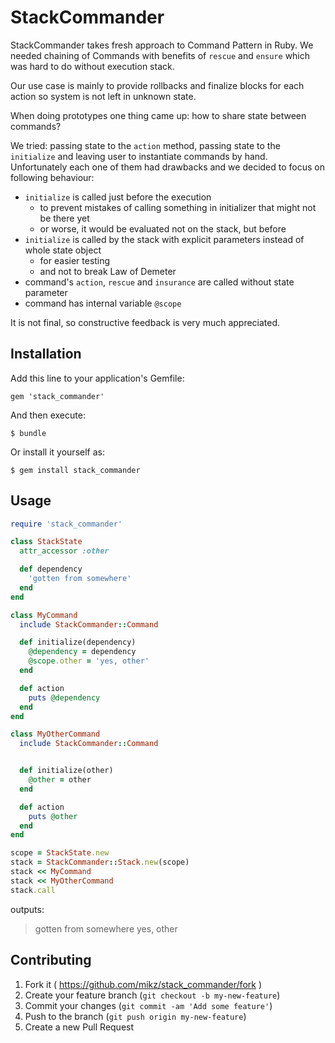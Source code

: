 # StackCommander

StackCommander takes fresh approach to Command Pattern in Ruby.
We needed chaining of Commands with benefits of `rescue` and `ensure` which was hard to do without execution stack.

Our use case is mainly to provide rollbacks and finalize blocks for each action so system is not left in unknown state.

When doing prototypes one thing came up: how to share state between commands?

We tried: passing state to the `action` method, passing state to the `initialize` and leaving user to instantiate commands by hand. Unfortunately each one of them had drawbacks and we decided to focus on following behaviour:

* `initialize` is called just before the execution
  * to prevent mistakes of calling something in initializer that might not be there yet
  * or worse, it would be evaluated not on the stack, but before
* `initialize` is called by the stack with explicit parameters instead of whole state object
  * for easier testing
  * and not to break Law of Demeter
* command's `action`, `rescue` and `insurance` are called without state parameter
* command has internal variable `@scope`

It is not final, so constructive feedback is very much appreciated.

## Installation

Add this line to your application's Gemfile:

    gem 'stack_commander'

And then execute:

    $ bundle

Or install it yourself as:

    $ gem install stack_commander

## Usage

```ruby
require 'stack_commander'

class StackState
  attr_accessor :other

  def dependency
    'gotten from somewhere'
  end
end

class MyCommand
  include StackCommander::Command

  def initialize(dependency)
    @dependency = dependency
    @scope.other = 'yes, other'
  end

  def action
    puts @dependency
  end
end

class MyOtherCommand
  include StackCommander::Command


  def initialize(other)
    @other = other
  end

  def action
    puts @other
  end
end

scope = StackState.new
stack = StackCommander::Stack.new(scope)
stack << MyCommand
stack << MyOtherCommand
stack.call
```

outputs:

>  gotten from somewhere
>  yes, other

## Contributing

1. Fork it ( https://github.com/mikz/stack_commander/fork )
2. Create your feature branch (`git checkout -b my-new-feature`)
3. Commit your changes (`git commit -am 'Add some feature'`)
4. Push to the branch (`git push origin my-new-feature`)
5. Create a new Pull Request
